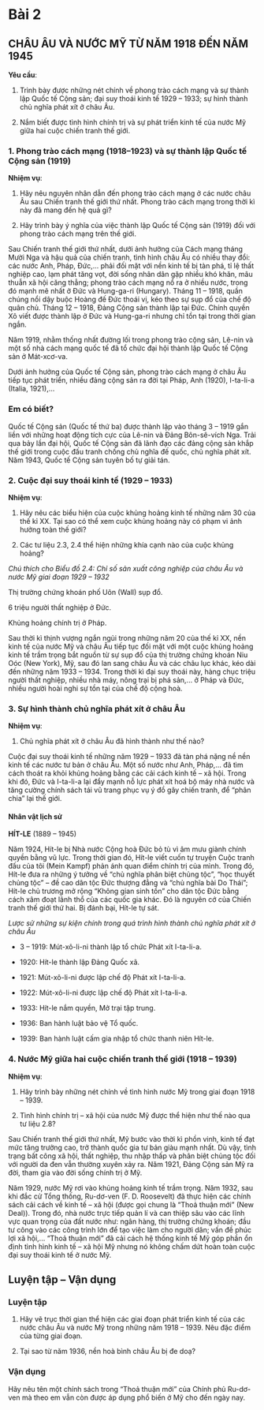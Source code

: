 # Bài 2
## CHÂU ÂU VÀ NƯỚC MỸ TỪ NĂM 1918 ĐẾN NĂM 1945

**Yêu cầu**:

1. Trình bày được những nét chính về phong trào cách mạng và sự thành lập Quốc tế Cộng sản; đại suy thoái kinh tế 1929 – 1933; sự hình thành chủ nghĩa phát xít ở châu Âu.

2. Nắm biết được tình hình chính trị và sự phát triển kinh tế của nước Mỹ giữa hai cuộc chiến tranh thế giới.

### 1. Phong trào cách mạng (1918–1923) và sự thành lập Quốc tế Cộng sản (1919)

**Nhiệm vụ**:

1. Hãy nêu nguyên nhân dẫn đến phong trào cách mạng ở các nước châu Âu sau Chiến tranh thế giới thứ nhất. Phong trào cách mạng trong thời kì này đã mang đến hệ quả gì?

2. Hãy trình bày ý nghĩa của việc thành lập Quốc tế Cộng sản (1919) đối với phong trào cách mạng trên thế giới.

Sau Chiến tranh thế giới thứ nhất, dưới ảnh hưởng của Cách mạng tháng Mười Nga và hậu quả của chiến tranh, tình hình châu Âu có nhiều thay đổi: các nước Anh, Pháp, Đức,... phải đối mặt với nền kinh tế bị tàn phá, tỉ lệ thất nghiệp cao, lạm phát tăng vọt, đời sống nhân dân gặp nhiều khó khăn, mâu thuẫn xã hội căng thẳng; phong trào cách mạng nổ ra ở nhiều nước, trong đó mạnh mẽ nhất ở Đức và Hung-ga-ri (Hungary). Tháng 11 – 1918, quần chúng nổi dậy buộc Hoàng đế Đức thoái vị, kéo theo sự sụp đổ của chế độ quân chủ. Tháng 12 – 1918, Đảng Cộng sản thành lập tại Đức. Chính quyền Xô viết được thành lập ở Đức và Hung-ga-ri nhưng chỉ tồn tại trong thời gian ngắn.

Năm 1919, nhằm thống nhất đường lối trong phong trào cộng sản, Lê-nin và một số nhà cách mạng quốc tế đã tổ chức đại hội thành lập Quốc tế Cộng sản ở Mát-xcơ-va.

Dưới ảnh hưởng của Quốc tế Cộng sản, phong trào cách mạng ở châu Âu tiếp tục phát triển, nhiều đảng cộng sản ra đời tại Pháp, Anh (1920), I-ta-li-a (Italia, 1921),...

### Em có biết?

Quốc tế Cộng sản (Quốc tế thứ ba) được thành lập vào tháng 3 – 1919 gắn liền với những hoạt động tích cực của Lê-nin và Đảng Bôn-sê-vích Nga. Trải qua bảy lần đại hội, Quốc tế Cộng sản đã lãnh đạo các đảng cộng sản khắp thế giới trong cuộc đấu tranh chống chủ nghĩa đế quốc, chủ nghĩa phát xít. Năm 1943, Quốc tế Cộng sản tuyên bố tự giải tán.

### 2. Cuộc đại suy thoái kinh tế (1929 – 1933)

**Nhiệm vụ**:

1. Hãy nêu các biểu hiện của cuộc khủng hoảng kinh tế những năm 30 của thế kỉ XX. Tại sao có thể xem cuộc khủng hoảng này có phạm vi ảnh hưởng toàn thế giới?

2. Các tư liệu 2.3, 2.4 thể hiện những khía cạnh nào của cuộc khủng hoảng?

_Chú thích cho Biểu đồ 2.4: Chỉ số sản xuất công nghiệp của châu Âu và nước Mỹ giai đoạn 1929 – 1932_

Thị trường chứng khoán phố Uôn (Wall) sụp đổ.

6 triệu người thất nghiệp ở Đức.

Khủng hoảng chính trị ở Pháp.

Sau thời kì thịnh vượng ngắn ngủi trong những năm 20 của thế kỉ XX, nền kinh tế của nước Mỹ và châu Âu tiếp tục đối mặt với một cuộc khủng hoảng kinh tế trầm trọng bắt nguồn từ sự sụp đổ của thị trường chứng khoán Niu Oóc (New York), Mỹ, sau đó lan sang châu Âu và các châu lục khác, kéo dài đến những năm 1933 – 1934. Trong thời kì đại suy thoái này, hàng chục triệu người thất nghiệp, nhiều nhà máy, nông trại bị phá sản,... ở Pháp và Đức, nhiều người hoài nghi sự tồn tại của chế độ cộng hoà.

### 3. Sự hình thành chủ nghĩa phát xít ở châu Âu

**Nhiệm vụ**:

1. Chủ nghĩa phát xít ở châu Âu đã hình thành như thế nào?

Cuộc đại suy thoái kinh tế những năm 1929 – 1933 đã tàn phá nặng nề nền kinh tế các nước tư bản ở châu Âu. Một số nước như Anh, Pháp,... đã tìm cách thoát ra khỏi khủng hoảng bằng các cải cách kinh tế – xã hội. Trong khi đó, Đức và I-ta-li-a lại đẩy mạnh nỗ lực phát xít hoá bộ máy nhà nước và tăng cường chính sách tái vũ trang phục vụ ý đồ gây chiến tranh, để “phân chia” lại thế giới.

#### Nhân vật lịch sử

**HÍT-LE**
(1889 – 1945)

Năm 1924, Hít-le bị Nhà nước Cộng hoà Đức bỏ tù vì âm mưu giành chính quyền bằng vũ lực. Trong thời gian đó, Hít-le viết cuốn tự truyện Cuộc tranh đấu của tôi (Mein Kampf) phản ánh quan điểm chính trị của mình. Trong đó, Hít-le đưa ra những ý tưởng về “chủ nghĩa phân biệt chủng tộc”, “học thuyết chủng tộc” – đề cao dân tộc Đức thượng đẳng và “chủ nghĩa bài Do Thái”; Hít-le chủ trương mở rộng “Không gian sinh tồn” cho dân tộc Đức bằng cách xâm đoạt lãnh thổ của các quốc gia khác. Đó là nguyên cớ của Chiến tranh thế giới thứ hai. Bị đánh bại, Hít-le tự sát.

_Lược sử những sự kiện chính trong quá trình hình thành chủ nghĩa phát xít ở châu Âu_

*   3 – 1919: Mút-xô-li-ni thành lập tổ chức Phát xít I-ta-li-a.

*   1920: Hít-le thành lập Đảng Quốc xã.

*   1921: Mút-xô-li-ni được lập chế độ Phát xít I-ta-li-a.

*   1922: Mút-xô-li-ni được lập chế độ Phát xít I-ta-li-a.

*   1933: Hít-le nắm quyền, Mở trại tập trung.

*   1936: Ban hành luật bảo vệ Tổ quốc.

*   1939: Ban hành luật cấm gia nhập tổ chức thanh niên Hít-le.

### 4. Nước Mỹ giữa hai cuộc chiến tranh thế giới (1918 – 1939)

**Nhiệm vụ**:

1. Hãy trình bày những nét chính về tình hình nước Mỹ trong giai đoạn 1918 – 1939.

2. Tình hình chính trị – xã hội của nước Mỹ được thể hiện như thế nào qua tư liệu 2.8?

Sau Chiến tranh thế giới thứ nhất, Mỹ bước vào thời kì phồn vinh, kinh tế đạt mức tăng trưởng cao, trở thành quốc gia tư bản giàu mạnh nhất. Dù vậy, tình trạng bất công xã hội, thất nghiệp, thu nhập thấp và phân biệt chủng tộc đối với người da đen vẫn thường xuyên xảy ra. Năm 1921, Đảng Cộng sản Mỹ ra đời, tham gia vào đời sống chính trị ở Mỹ.

Năm 1929, nước Mỹ rơi vào khủng hoảng kinh tế trầm trọng. Năm 1932, sau khi đắc cử Tổng thống, Ru-dơ-ven (F. D. Roosevelt) đã thực hiện các chính sách cải cách về kinh tế – xã hội (được gọi chung là “Thoả thuận mới” (New Deal)). Trong đó, nhà nước trực tiếp quản lí và can thiệp sâu vào các lĩnh vực quan trọng của đất nước như: ngân hàng, thị trường chứng khoán; đầu tư công vào các công trình lớn để tạo việc làm cho người dân; vấn đề phúc lợi xã hội,... “Thoả thuận mới” đã cải cách hệ thống kinh tế Mỹ góp phần ổn định tình hình kinh tế – xã hội Mỹ nhưng nó không chấm dứt hoàn toàn cuộc đại suy thoái kinh tế ở nước Mỹ.

## Luyện tập – Vận dụng

### Luyện tập

1.  Hãy vẽ trục thời gian thể hiện các giai đoạn phát triển kinh tế của các nước châu Âu và nước Mỹ trong những năm 1918 – 1939. Nêu đặc điểm của từng giai đoạn.

2.  Tại sao từ năm 1936, nền hoà bình châu Âu bị đe doạ?

### Vận dụng

Hãy nêu tên một chính sách trong “Thoả thuận mới” của Chính phủ Ru-dơ-ven mà theo em vẫn còn được áp dụng phổ biến ở Mỹ cho đến ngày nay.
